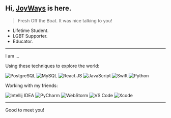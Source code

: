 <head>
  <link rel="stylesheet" href="https://cdn.jsdelivr.net/npm/@fortawesome/fontawesome-free/css/all.min.css">
</head>

## Hi, [JoyWays](https://github.com/JoyWays) is here.

> Fresh Off the Boat. It was nice talking to you!

- Lifetime Student.
- LGBT Supporter.
- Educator.


---

I am ...

Using these techniques to explore the world:

![PostgreSQL](https://img.shields.io/badge/-PostgreSQL-29597F?style=for-the-badge&logo=PostgreSQL&logoColor=default)
![MySQL](https://img.shields.io/badge/-MySQL-4479A1?style=for-the-badge&logo=MySQL&logoColor=white)
![React.JS](https://img.shields.io/badge/-React.js-35495c?&style=for-the-badge&logo=React&logoColor=default)
![JavaScript](https://img.shields.io/badge/-JavaScript-black?style=for-the-badge&logo=JavaScript&logoColor=default)
![Swift](https://img.shields.io/badge/-Swift-ec4736?&style=for-the-badge&logo=Swift&logoColor=white)
![Python](https://img.shields.io/badge/-Python-375A81?style=for-the-badge&logo=Python&logoColor=default)


Working with my friends:

![Intellij IDEA](https://img.shields.io/badge/-Intellij%20IDEA-red?style=flat&logo=Intellij%20Idea&logoColor=default)
![PyCharm](https://img.shields.io/badge/-PyCharm-375A81?style=flat&logo=PyCharm&logoColor=default)
![WebStorm](https://img.shields.io/badge/-WebStorm-51A5DD?style=flat&logo=Webstorm&logoColor=default)
![VS Code](https://img.shields.io/badge/-VS%20Code-007ACC?style=flat&logo=Visual%20Studio%20Code&logoColor=white)
![Xcode](https://img.shields.io/badge/-Xcode-1575F9?style=flat&logo=Xcode&logoColor=white)


---

Good to meet you!

